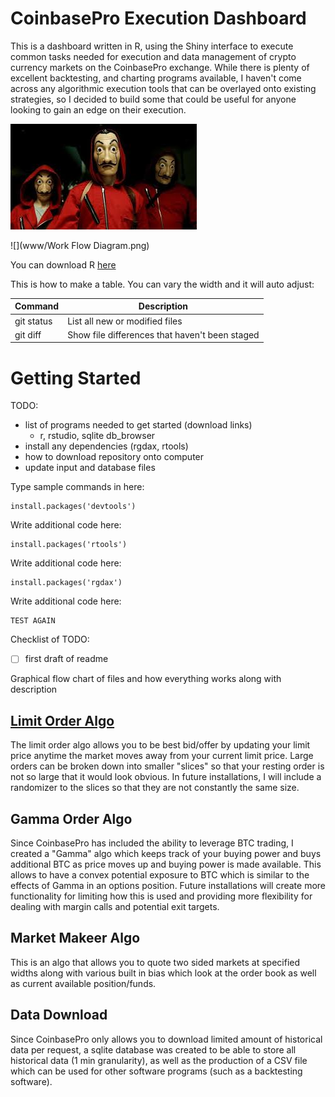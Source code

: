 # CoinbasePro Execution Dashboard
  This is a dashboard written in R, using the Shiny interface to execute common tasks needed for execution and data management
of crypto currency markets on the CoinbasePro exchange.  While there is plenty of excellent backtesting, and charting programs available,
I haven't come across any algorithmic execution tools that can be overlayed onto existing strategies, so I decided to build some that could 
be useful for anyone looking to gain an edge on their execution.


![](www/images.jfif)

![](www/Work Flow Diagram.png)


You can download R [here](https://cran.r-project.org/bin/windows/base/)


This is how to make a table. You can vary the width and it will auto adjust:

| Command | Description |
| --- | --- |
| git status | List all new or modified files |
| git diff | Show file differences that haven't been staged |

# Getting Started
TODO: 
- list of programs needed to get started (download links)
  - r, rstudio, sqlite db_browser
- install any dependencies (rgdax, rtools)
- how to download repository onto computer
- update input and database files

Type sample commands in here:
```
install.packages('devtools')
```

Write additional code here:
```
install.packages('rtools')
```

Write additional code here:
```
install.packages('rgdax')
```
Write additional code here:
```
TEST AGAIN
```

Checklist of TODO:
- [ ] first draft of readme


Graphical flow chart of files and how everything works along with description

## [Limit Order Algo](_limitorderalgo.R)
  The limit order algo allows you to be best bid/offer by updating your limit price anytime the market moves away from your current limit price.  Large orders can be broken down into smaller "slices" so that your resting order is not so large that it would look obvious.  In future installations, I will include a randomizer to the slices so that they are not constantly the same size. 
  
## Gamma Order Algo
  Since CoinbasePro has included the ability to leverage BTC trading, I created a "Gamma" algo which keeps track of your buying power and buys additional BTC as price moves up and buying power is made available.  This allows to have a convex potential exposure to BTC which is similar to the effects of Gamma in an options position.  Future installations will create more functionality for limiting how this is used and providing more flexibility for dealing with margin calls and potential exit targets.  

## Market Makeer Algo
  This is an algo that allows you to quote two sided markets at specified widths along with various built in bias which look at the order book as well as current available position/funds.

## Data Download
  Since CoinbasePro only allows you to download limited amount of historical data per request, a sqlite database was created to be able to store all historical data (1 min granularity), as well as the production of a CSV file which can be used for other software programs (such as a backtesting software).  
